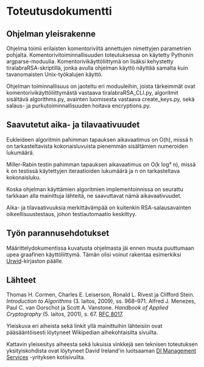 # Toteutusdokumentti

## Ohjelman yleisrakenne

Ohjelma toimii erilaisten komentoriviltä annettujen nimettyjen parametrien pohjalta. Komentorivitoiminnallisuuden toteutuksessa on käytetty Pythonin argparse-moduulia. Komentorivikäyttöliittymä on lisäksi kehystetty tiralabraRSA-skriptillä, jonka avulla ohjelman käyttö näyttää samalta kuin tavanomaisten Unix-työkalujen käyttö.

Ohjelman toiminnallisuus on jaoteltu eri moduuleihin, joista tärkeimmät ovat komentorivikäyttöliittymästä vastaava tiralabraRSA_CLI.py, algoritmit sisältävä algorithms.py, avainten luomisesta vastaava create_keys.py, sekä salaus- ja purkutoiminnallisuuden hoitava encryptions.py.

## Saavutetut aika- ja tilavaativuudet

Eukleideen algoritmin pahimman tapauksen aikavaatimus on O(h), missä h on tarkasteltavista kokonaisluvuista pienemmän sisältämien numeroiden lukumäärä.

Miller-Rabin testin pahimman tapauksen aikavaatimus on O(k log³ n), missä k on testissä käytettyjen iteraatioiden lukumäärä ja n on tarkasteltava kokonaisluku.

Koska ohjelman käyttämien algoritmien implementoinnissa on seurattu tarkkaan alla mainittuja lähteitä, ne saavuttavat nämä aikavaativuudet.

Aika- ja tilavaativuuksia merkittävämpää on kuitenkin RSA-salausavainten oikeellisuustestaus, johon testiautomaatio keskittyy.

## Työn parannusehdotukset

Määrittelydokumentissa kuvatusta ohjelmasta jäi ennen muuta puuttumaan upea graafinen käyttöliittymä. Tämän olisi voinut rakentaa esimerkiksi [Urwid](https://urwid.org)-kirjaston päälle.

## Lähteet

Thomas H. Cormen, Charles E. Leiserson, Ronald L. Rivest ja Clifford Stein. _Introduction to Algorithms_ (3. laitos, 2009), ss. 968–971.
Alfred J. Menezes,  Paul C. van Oorschot ja Scott A. Vanstone. _Handbook of Applied Cryptography_ (5. laitos, 2001), s. 67.
[RFC 8017](https://www.rfc-editor.org/rfc/rfc8017#section-7.2).

Yleiskuva eri aiheista sekä linkit yllä mainittuihin lähteisiin ovat pääsääntöisesti löytyneet Wikipedian aihekohtaisilta sivuilta.

Kattavin yleisesitys aiheesta sekä lukuisia vinkkejä sen teknisen toteutuksen yksityiskohdista ovat löytyneet David Ireland'in luotsaaman [DI Management Services](https://www.di-mgt.com.au) -yrityksen kotisivuilta.
